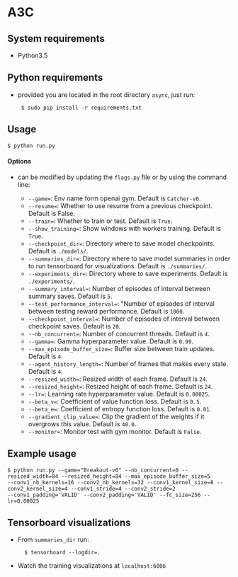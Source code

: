 # A3C

## System requirements

 - Python3.5

## Python requirements

 - provided you are located in the root directory ```async```, just run:

        $ sudo pip install -r requirements.txt

## Usage

    $ python run.py

#### Options

- can be modified by updating the ```flags.py``` file or by using the command line:

    * ```--game=```:  Env name form openai gym. Default is ```Catcher-v0```.
    * ```--resume=```:  Whether to use resume from a previous checkpoint. Default is False.
    * ```--train=```:  Whether to train or test. Default is ```True```.
    * ```--show_training=```:  Show windows with workers training. Default is ```True```.
    * ```--checkpoint_dir=```:  Directory where to save model checkpoints. Default is ```./models/```.
    * ```--summaries_dir=```:  Directory where to save model summaries in order to run tensorboard for visualizations. Default is ```./summaries/```.
    * ```--experiments_dir=```:  Directory where to save experiments. Default is ```./experiments/```.
    * ```--summary_interval=```:  Number of episodes of interval between summary saves. Default is ```5```.
    * ```--test_performance_interval=```:  "Number of episodes of interval between testing reward performance. Default is ```1000```.
    * ```--checkpoint_interval=```:  Number of episodes of interval between checkpoint saves. Default is ```20```.
    * ```--nb_concurrent=```:  Number of concurrent threads. Default is ```4```.
    * ```--gamma=```:  Gamma hyperparameter value. Default is ```0.99```.
    * ```--max_episode_buffer_size=```:  Buffer size between train updates. Default is ```4```.
    * ```--agent_history_length=```:  Number of frames that makes every state. Default is ```4```.
    * ```--resized_width=```:  Resized width of each frame. Default is ```24```.
    * ```--resized_height=```:  Resized height of each frame. Default is ```24```.
    * ```--lr=```:  Learning rate hyperparameter value. Default is ```0.00025```.
    * ```--beta_v=```:  Coefficient of value function loss. Default is ```0.5```.
    * ```--beta_e=```:  Coefficient of entropy function loss. Default is ```0.01```.
    * ```--gradient_clip_value=```:  Clip the gradient of the weights if it overgrows this value. Default is ```40.0```.
    * ```--monitor=```:  Monitor test with gym monitor. Default is ```False```.

## Example usage


    $ python run.py --game="Breakout-v0" --nb_concurrent=8 --resized_width=84 --resized_height=84 --max_episode_buffer_size=5
    --conv1_nb_kernels=16 --conv2_nb_kernels=32 --conv1_kernel_size=8 --conv2_kernel_size=4 --conv1_stride=4 --conv2_stride=2
    --conv1_padding='VALID' --conv2_padding='VALID' --fc_size=256 --lr=0.00025


## Tensorboard visualizations

* From ```summaries_dir``` run:
    
        $ tensorboard --logdir=.
    
* Watch the training visualizations at ```localhost:6006```
